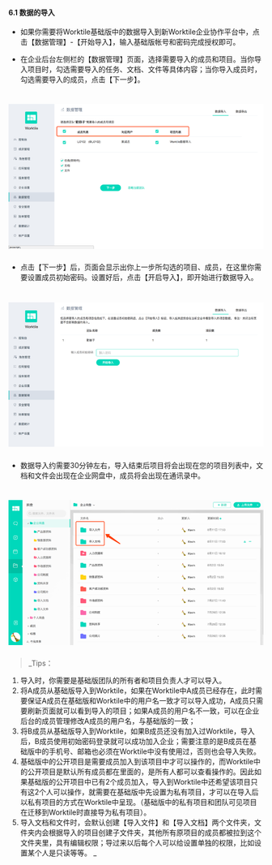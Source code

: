 #### 6.1 数据的导入
* 如果你需要将Worktile基础版中的数据导入到新Worktile企业协作平台中，点击【数据管理】-【开始导入】，输入基础版帐号和密码完成授权即可。

* 在企业后台左侧栏的【数据管理】页面，选择需要导入的成员和项目。当你导入项目时，勾选需要导入的任务、文档、文件等具体内容；当你导入成员时，勾选需要导入的成员，点击【下一步】。
# ![](/assets/6.1数据导入.png)

* 点击【下一步】后，页面会显示出你上一步所勾选的项目、成员，在这里你需要设置成员初始密码。设置好后，点击【开启导入】，即开始进行数据导入。
# ![](/assets/6.1数据导入2.png)

*  数据导入约需要30分钟左右，导入结束后项目将会出现在您的项目列表中，文档和文件会出现在企业网盘中，成员将会出现在通讯录中。
# ![](/assets/6.1数据导入3.png)
> _Tips：
1) 导入时，你需要是基础版团队的所有者和项目负责人才可以导入。
2) 将A成员从基础版导入到Worktile，如果在Worktile中A成员已经存在，此时需要保证A成员在基础版和Worktile中的用户名一致才可以导入成功，A成员只需要刷新页面就可以看到导入的项目；如果A成员的用户名不一致，可以在企业后台的成员管理修改A成员的用户名，与基础版的一致；
3) 将B成员从基础版导入到Worktile，如果B成员还没有加入过Worktile，导入后，B成员使用初始密码登录就可以成功加入企业；需要注意的是B成员在基础版中的手机号、邮箱也必须在Worktile中没有使用过，否则也会导入失败。
4) 基础版中的公开项目是需要成员加入到该项目中才可以操作的，而Worktile中的公开项目是默认所有成员都在里面的，是所有人都可以查看操作的。因此如果基础版的公开项目中已有2个成员加入，导入到Worktile中还希望该项目只有这2个人可以操作，就需要在基础版中先设置为私有项目，才可以在导入后以私有项目的方式在Worktile中呈现。（基础版中的私有项目和团队可见项目在迁移到Worktile时直接导为私有项目）。
5) 导入文档和文件时，会默认创建【导入文件】和【导入文档】两个文件夹，文件夹内会根据导入的项目创建子文件夹，其他所有原项目的成员都被拉到这个文件夹里，具有编辑权限；导过来以后每个人可以给设置单独的权限，比如设置某个人是只读等等。
_